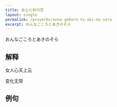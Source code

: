 ```yaml
---
title: 女心と秋の空
layout: single
permalink: /proverbs/onna-gokoro-to-aki-no-sora
excerpt: おんなごころとあきのそら
---
```


おんなごころとあきのそら

## 解释

女人心天上云

变化无常

## 例句

